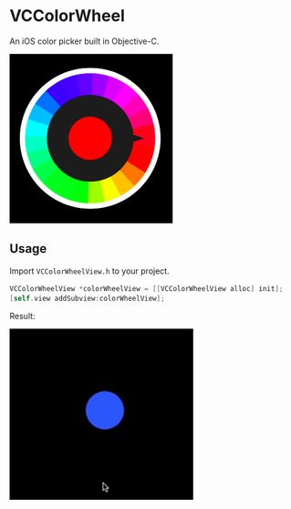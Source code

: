 # VCColorWheel

An iOS color picker built in Objective-C.

![screenshot.png](https://github.com/passpier/VCColorWheel/blob/master/Assets/colorwheel_screenshot.png)

## Usage

Import `VCColorWheelView.h` to your project.

```objective-c
VCColorWheelView *colorWheelView = [[VCColorWheelView alloc] init];
[self.view addSubview:colorWheelView];
```

Result:

![demo.gif](https://github.com/passpier/VCColorWheel/blob/master/Assets/colorwheel_demo.gif)
